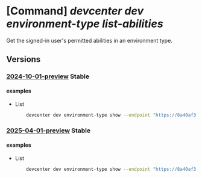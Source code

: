 # [Command] _devcenter dev environment-type list-abilities_

Get the signed-in user's permitted abilities in an environment type.

## Versions

### [2024-10-01-preview](/Resources/data-plane/microsoft.devcenter/L3Byb2plY3RzL3t9L2Vudmlyb25tZW50dHlwZXMve30vdXNlcnMve30vYWJpbGl0aWVz/2024-10-01-preview.xml) **Stable**

<!-- data-plane:microsoft.devcenter /projects/{}/environmenttypes/{}/users/{}/abilities 2024-10-01-preview -->

#### examples

- List
    ```bash
        devcenter dev environment-type show --endpoint "https://8a40af38-3b4c-4672-a6a4-5e964b1870ed-contosodevcenter.centralus.devcenter.azure.com/" --project-name "DevProject" --environment-type-name "dev" --user-id "00000000-0000-0000-0000-000000000000"
    ```

### [2025-04-01-preview](/Resources/data-plane/microsoft.devcenter/L3Byb2plY3RzL3t9L2Vudmlyb25tZW50dHlwZXMve30vdXNlcnMve30vYWJpbGl0aWVz/2025-04-01-preview.xml) **Stable**

<!-- data-plane:microsoft.devcenter /projects/{}/environmenttypes/{}/users/{}/abilities 2025-04-01-preview -->

#### examples

- List
    ```bash
        devcenter dev environment-type show --endpoint "https://8a40af38-3b4c-4672-a6a4-5e964b1870ed-contosodevcenter.centralus.devcenter.azure.com/" --project-name "DevProject" --environment-type-name "dev" --user-id "00000000-0000-0000-0000-000000000000"
    ```
